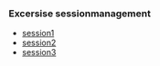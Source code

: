 ### Excersise sessionmanagement
- [session1](https://github.com/Adhyashetty-bit/1workedexample/blob/main/7a_sessionmanagement/session.png)
- [session2](https://github.com/Adhyashetty-bit/1workedexample/blob/main/7a_sessionmanagement/session1.png)
- [session3](https://github.com/Adhyashetty-bit/1workedexample/blob/main/7a_sessionmanagement/session3.png)
